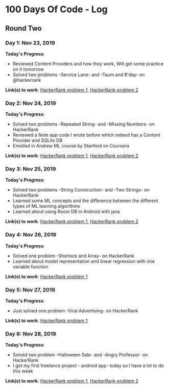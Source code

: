 # 100 Days Of Code - Log
## Round Two
### Day 1: Nov 23, 2019

**Today's Progress**: 
- Reviewed Content Providers and how they work, Will get some practice on it tomorrow 
- Solved two problems -Service Lane- and -Taum and B'day- on @hackerrank

**Link(s) to work**: [HackerRank problem 1](http://hr.gs/eacfbd), [HackerRank problem 2](http://hr.gs/beacda)


### Day 2: Nov 24, 2019

**Today's Progress**: 
- Solved two problems -Repeated String- and -Missing Numbers- on HackerRank 
- Reviewed a Note app code I wrote before which indeed has a Content Provider and SQLite DB
- Enrolled in Andrew ML course by Stanford on Coursera

**Link(s) to work**: [HackerRank problem 1](http://hr.gs/11o9), [HackerRank problem 2](http://hr.gs/cdbbcc)


### Day 3: Nov 25, 2019

**Today's Progress**: 
- Solved two problems -String Construction- and -Two Strings- on HackerRank
- Learned some ML concepts and the difference between the different types of ML learning algorithms
- Learned about using Room DB in Android with java

**Link(s) to work**: [HackerRank problem 1](http://hr.gs/dmd), [HackerRank problem 2](http://hr.gs/fnu)


### Day 4: Nov 26, 2019

**Today's Progress**: 
- Solved one problem -Sherlock and Array- on HackerRank
- Learned about model representation and linear regression with one variable function 

**Link(s) to work**: [HackerRank problem 1](http://hr.gs/afddba)


### Day 5: Nov 27, 2019

**Today's Progress**: 
- Just solved one problem -Viral Advertising- on HackerRank

**Link(s) to work**: [HackerRank problem 1](http://hr.gs/afeebf)


### Day 6: Nov 28, 2019

**Today's Progress**: 
- Solved two problem  -Halloween Sale- and -Angry Professor- on HackerRank 
- I got my first freelance project - android app- today so I have a lot to do this week 

**Link(s) to work**: [HackerRank problem 1](http://hr.gs/98ar), [HackerRank problem 2](http://hr.gs/dkb)
